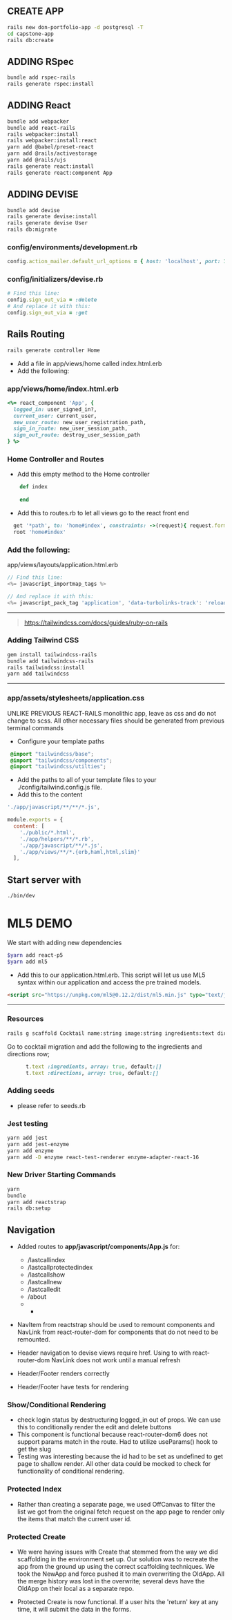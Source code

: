## CREATE APP
```bash
rails new don-portfolio-app -d postgresql -T
cd capstone-app
rails db:create
```

## ADDING RSpec
```bash
bundle add rspec-rails
rails generate rspec:install
```

## ADDING React
```bash
bundle add webpacker
bundle add react-rails
rails webpacker:install
rails webpacker:install:react
yarn add @babel/preset-react
yarn add @rails/activestorage
yarn add @rails/ujs
rails generate react:install
rails generate react:component App
```

## ADDING DEVISE
```bash
bundle add devise
rails generate devise:install
rails generate devise User
rails db:migrate
```

### config/environments/development.rb
```ruby
config.action_mailer.default_url_options = { host: 'localhost', port: 3000 }
```

### config/initializers/devise.rb
```ruby
# Find this line:
config.sign_out_via = :delete
# And replace it with this:
config.sign_out_via = :get
```

## Rails Routing
```bash
rails generate controller Home
```
- Add a file in app/views/home called index.html.erb
- Add the following:

### app/views/home/index.html.erb
```ruby
<%= react_component 'App', {
  logged_in: user_signed_in?,
  current_user: current_user,
  new_user_route: new_user_registration_path,
  sign_in_route: new_user_session_path,
  sign_out_route: destroy_user_session_path
} %>
```
### Home Controller and Routes
- Add this empty method to the Home controller
```ruby
    def index
    
    end
```
- Add this to routes.rb to let all views go to the react front end
```ruby
  get '*path', to: 'home#index', constraints: ->(request){ request.format.html? }
  root 'home#index'
```


### Add the following:

app/views/layouts/application.html.erb
```javascript
// Find this line:
<%= javascript_importmap_tags %>

// And replace it with this:
<%= javascript_pack_tag 'application', 'data-turbolinks-track': 'reload' %>
```
----------
> https://tailwindcss.com/docs/guides/ruby-on-rails

### Adding Tailwind CSS
```bash
gem install tailwindcss-rails
bundle add tailwindcss-rails
rails tailwindcss:install
yarn add tailwindcss
```
----------

### app/assets/stylesheets/application.css
UNLIKE PREVIOUS REACT-RAILS monolithic app, leave as css and do not change to scss.
All other necessary files should be generated from previous terminal commands
- Configure your template paths
```css
 @import "tailwindcss/base";
 @import "tailwindcss/components";
 @import "tailwindcss/utilties";
```
- Add the paths to all of your template files to your ./config/tailwind.config.js file.
- Add this to the content
```javascript
'./app/javascript/**/**/*.js',
```

```javascript
module.exports = {
  content: [
    './public/*.html',
    './app/helpers/**/*.rb',
    './app/javascript/**/*.js',
    './app/views/**/*.{erb,haml,html,slim}'
  ],
```



## Start server with 
```bash
./bin/dev
```

# ML5 DEMO

We start with adding new dependencies
```bash
$yarn add react-p5
$yarn add ml5
```

- Add this to our application.html.erb. This script will let us use ML5 syntax within our application and access the pre trained models.
```html
<script src="https://unpkg.com/ml5@0.12.2/dist/ml5.min.js" type="text/javascript"></script>
```

----------


### Resources
```bash
rails g scaffold Cocktail name:string image:string ingredients:text directions:text user:references --api
```
Go to cocktail migration and add the following to the ingredients and directions row;
```ruby
      t.text :ingredients, array: true, default:[]
      t.text :directions, array: true, default:[]
```
### Adding seeds
- please refer to seeds.rb

### Jest testing
```bash
yarn add jest
yarn add jest-enzyme
yarn add enzyme
yarn add -D enzyme react-test-renderer enzyme-adapter-react-16
```

### New Driver Starting Commands
```bash
yarn
bundle
yarn add reactstrap
rails db:setup
```

## Navigation
- Added routes to **app/javascript/components/App.js** for:
  - /lastcallindex
  - /lastcallprotectedindex
  - /lastcallshow
  - /lastcallnew
  - /lastcalledit
  - /about
  - *
- NavItem from reactstrap should be used to remount components and NavLink from react-router-dom for components that do not need to be remounted.
- Header navigation to devise views require href. Using to with react-router-dom NavLink does not work until a manual refresh

- Header/Footer renders correctly
- Header/Footer have tests for rendering

### Show/Conditional Rendering
- check login status by destructuring logged_in out of props. We can use this to conditionally render the edit and delete buttons
- This component is functional because react-router-dom6 does not support params match in the route. Had to utilize useParams() hook to get the slug
- Testing was interesting because the id had to be set as undefined to get page to shallow render. All other data could be mocked to check for functionality of conditional rendering.

### Protected Index
- Rather than creating a separate page, we used OffCanvas to filter the list we got from the original fetch request on the app page to render only the items that match the current user id.

### Protected Create
- We were having issues with Create that stemmed from the way we did scaffolding in the environment set up. Our solution was to recreate the app from the ground up using the correct scaffolding techniques. We took the NewApp and force pushed it to main overwriting the OldApp. All the merge history was lost in the overwrite; several devs have the OldApp on their local as a separate repo.

- Protected Create is now functional. If a user hits the 'return' key at any time, it will submit the data in the forms.
